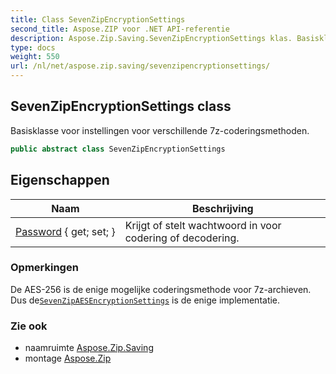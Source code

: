 ```yaml
---
title: Class SevenZipEncryptionSettings
second_title: Aspose.ZIP voor .NET API-referentie
description: Aspose.Zip.Saving.SevenZipEncryptionSettings klas. Basisklasse voor instellingen voor verschillende 7zcoderingsmethoden.
type: docs
weight: 550
url: /nl/net/aspose.zip.saving/sevenzipencryptionsettings/
---
```

## SevenZipEncryptionSettings class

Basisklasse voor instellingen voor verschillende 7z-coderingsmethoden.

```csharp
public abstract class SevenZipEncryptionSettings
```

## Eigenschappen

| Naam | Beschrijving |
| --- | --- |
| [Password](../../aspose.zip.saving/sevenzipencryptionsettings/password/) { get; set; } | Krijgt of stelt wachtwoord in voor codering of decodering. |

### Opmerkingen

De AES-256 is de enige mogelijke coderingsmethode voor 7z-archieven. Dus de[`SevenZipAESEncryptionSettings`](../sevenzipaesencryptionsettings/) is de enige implementatie.

### Zie ook

* naamruimte [Aspose.Zip.Saving](../../aspose.zip.saving/)
* montage [Aspose.Zip](../../)



